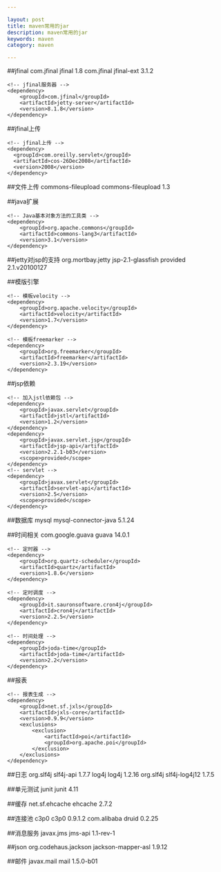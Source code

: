 ```yaml
---

layout: post
title: maven常用的jar
description: maven常用的jar
keywords: maven
category: maven

---
```


##jfinal
	<!-- JFinal -->
	<dependency>
		<groupId>com.jfinal</groupId>
		<artifactId>jfinal</artifactId>
		<version>1.8</version>
	</dependency>
	<!-- jfinal扩展 -->
	<dependency>
		<groupId>com.jfinal</groupId>
		<artifactId>jfinal-ext</artifactId>
		<version>3.1.2</version>
	</dependency>
	
	<!-- jfinal服务器 -->
	<dependency>
		<groupId>com.jfinal</groupId>
		<artifactId>jetty-server</artifactId>
		<version>8.1.8</version>
	</dependency>

##jfinal上传

	<!-- jfinal上传 -->
	<dependency>
	  <groupId>com.oreilly.servlet</groupId>
	  <artifactId>cos-26Dec2008</artifactId>
	  <version>2008</version>
	</dependency>

##文件上传
	<!-- 加入fileupload依赖包 -->
	<dependency>
		<groupId>commons-fileupload</groupId>
		<artifactId>commons-fileupload</artifactId>
		<version>1.3</version>
	</dependency>

##java扩展

	<!-- Java基本对象方法的工具类 -->
	<dependency>
		<groupId>org.apache.commons</groupId>
		<artifactId>commons-lang3</artifactId>
		<version>3.1</version>
	</dependency>

##jetty对jsp的支持
	<!-- jetty对jsp的支持 -->
	<dependency>
		<groupId>org.mortbay.jetty</groupId>
		<artifactId>jsp-2.1-glassfish</artifactId>
		<scope>provided</scope>
		<version>2.1.v20100127</version>
	</dependency>

##模版引擎

	<!-- 模板velocity -->
	<dependency>
		<groupId>org.apache.velocity</groupId>
		<artifactId>velocity</artifactId>
		<version>1.7</version>
	</dependency>

	<!-- 模板freemarker -->
	<dependency>
		<groupId>org.freemarker</groupId>
		<artifactId>freemarker</artifactId>
		<version>2.3.19</version>
	</dependency>

##jsp依赖

	<!-- 加入jstl依赖包 -->
	<dependency>
		<groupId>javax.servlet</groupId>
		<artifactId>jstl</artifactId>
		<version>1.2</version>
	</dependency>
	<dependency>
		<groupId>javax.servlet.jsp</groupId>
		<artifactId>jsp-api</artifactId>
		<version>2.2.1-b03</version>
		<scope>provided</scope>
	</dependency>
	<!-- servlet -->
	<dependency>
		<groupId>javax.servlet</groupId>
		<artifactId>servlet-api</artifactId>
		<version>2.5</version>
		<scope>provided</scope>
	</dependency>

##数据库
	<!-- 数据库 -->
	<dependency>
		<groupId>mysql</groupId>
		<artifactId>mysql-connector-java</artifactId>
		<version>5.1.24</version>
	</dependency>

##时间相关
	<!-- Collections扩展 quartz的依赖jar-->
	<dependency>
		<groupId>com.google.guava</groupId>
		<artifactId>guava</artifactId>
		<version>14.0.1</version>
	</dependency>

	<!-- 定时器 -->
	<dependency>
		<groupId>org.quartz-scheduler</groupId>
		<artifactId>quartz</artifactId>
		<version>1.8.6</version>
	</dependency>

	<!-- 定时调度 -->
	<dependency>
		<groupId>it.sauronsoftware.cron4j</groupId>
		<artifactId>cron4j</artifactId>
		<version>2.2.5</version>
	</dependency>

	<!-- 时间处理 -->
	<dependency>
		<groupId>joda-time</groupId>
		<artifactId>joda-time</artifactId>
		<version>2.2</version>
	</dependency>

##报表

	<!-- 报表生成 -->
	<dependency>
		<groupId>net.sf.jxls</groupId>
		<artifactId>jxls-core</artifactId>
		<version>0.9.9</version>
		<exclusions>
			<exclusion>
				<artifactId>poi</artifactId>
				<groupId>org.apache.poi</groupId>
			</exclusion>
		</exclusions>
	</dependency>

##日志
	<!-- 日志 -->
	<dependency>
		<groupId>org.slf4j</groupId>
		<artifactId>slf4j-api</artifactId>
		<version>1.7.7</version>
	</dependency>
	<dependency>
		<groupId>log4j</groupId>
		<artifactId>log4j</artifactId>
		<version>1.2.16</version>
	</dependency>
	<dependency>
		<groupId>org.slf4j</groupId>
		<artifactId>slf4j-log4j12</artifactId>
		<version>1.7.5</version>
	</dependency>

##单元测试
	<!-- 单元测试 -->
	<dependency>
		<groupId>junit</groupId>
		<artifactId>junit</artifactId>
		<version>4.11</version>
	</dependency>

##缓存
	<!-- 缓存 -->
	<dependency>
		<groupId>net.sf.ehcache</groupId>
		<artifactId>ehcache</artifactId>
		<version>2.7.2</version>
	</dependency>

##连接池
	<!-- 连接池 -->
	<dependency>
		<groupId>c3p0</groupId>
		<artifactId>c3p0</artifactId>
		<version>0.9.1.2</version>
	</dependency>
	<!-- 连接池 -->
	<dependency>
		<groupId>com.alibaba</groupId>
		<artifactId>druid</artifactId>
		<version>0.2.25</version>
	</dependency>

##消息服务
		<!-- 消息服务 -->
		<dependency>
			<groupId>javax.jms</groupId>
			<artifactId>jms-api</artifactId>
			<version>1.1-rev-1</version>
		</dependency>

##json
	<!-- 加入jackson依赖包 -->
	<dependency>
		<groupId>org.codehaus.jackson</groupId>
		<artifactId>jackson-mapper-asl</artifactId>
		<version>1.9.12</version>
	</dependency>

##邮件
	<!-- 邮件 -->
	<dependency>
		<groupId>javax.mail</groupId>
		<artifactId>mail</artifactId>
		<version>1.5.0-b01</version>
	</dependency>
